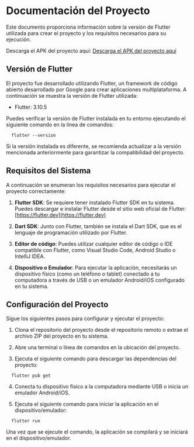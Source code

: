 # Documentación del Proyecto

Este documento proporciona información sobre la versión de Flutter utilizada para crear el proyecto y los requisitos necesarios para su ejecución.

Descarga el APK del proyecto aquí: [Descarga el APK del proyecto aquí](prueba_tecnica_ueno/build/app/outputs/flutter-apk)


## Versión de Flutter

El proyecto fue desarrollado utilizando Flutter, un framework de código abierto desarrollado por Google para crear aplicaciones multiplataforma. A continuación se muestra la versión de Flutter utilizada:

- Flutter: 3.10.5

Puedes verificar la versión de Flutter instalada en tu entorno ejecutando el siguiente comando en la línea de comandos:

```
  flutter --version
```

Si la versión instalada es diferente, se recomienda actualizar a la versión mencionada anteriormente para garantizar la compatibilidad del proyecto.

## Requisitos del Sistema

A continuación se enumeran los requisitos necesarios para ejecutar el proyecto correctamente:

1. **Flutter SDK**: Se requiere tener instalado Flutter SDK en tu sistema. Puedes descargar e instalar Flutter desde el sitio web oficial de Flutter: [https://flutter.dev](https://flutter.dev)

2. **Dart SDK**: Junto con Flutter, también se instala el Dart SDK, que es el lenguaje de programación utilizado por Flutter.

3. **Editor de código**: Puedes utilizar cualquier editor de código o IDE compatible con Flutter, como Visual Studio Code, Android Studio o IntelliJ IDEA.

4. **Dispositivo o Emulador**: Para ejecutar la aplicación, necesitarás un dispositivo físico (como un teléfono o tablet) conectado a tu computadora a través de USB o un emulador Android/iOS configurado en tu sistema.

## Configuración del Proyecto

Sigue los siguientes pasos para configurar y ejecutar el proyecto:

1. Clona el repositorio del proyecto desde el repositorio remoto o extrae el archivo ZIP del proyecto en tu sistema.

2. Abre una terminal o línea de comandos en la ubicación del proyecto.

3. Ejecuta el siguiente comando para descargar las dependencias del proyecto:

```
  flutter pub get
```

4. Conecta tu dispositivo físico a la computadora mediante USB o inicia un emulador Android/iOS.

5. Ejecuta el siguiente comando para iniciar la aplicación en el dispositivo/emulador:

```
  flutter run
```

Una vez que se ejecute el comando, la aplicación se compilará y se iniciará en el dispositivo/emulador.
